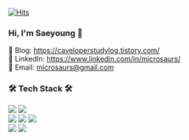[![Hits](https://hits.seeyoufarm.com/api/count/incr/badge.svg?url=https%3A%2F%2Fgithub.com%2Fmicrosaurs%2Fhit-counter&count_bg=%23FFCE29&title_bg=%23C0B4A2&icon=&icon_color=%23E7E7E7&title=hits&edge_flat=false)](https://hits.seeyoufarm.com)
<div align="center">
    <div align="left">
        <h3>Hi, I'm Saeyoung 👻</h3>
        📖 Blog: <a href="https://caveloperstudylog.tistory.com/" target="_blank">https://caveloperstudylog.tistory.com/</a><br>
        💼 LinkedIn: <a href="https://www.linkedin.com/in/microsaurs/" target="_blank">https://www.linkedin.com/in/microsaurs/</a><br>
        📧 Email: <a href="microsaurs@gmail.com" target="_blank">microsaurs@gmail.com</a><br>
<!--         <img align="right" src="https://github-readme-stats.vercel.app/api/top-langs/?username=microsaurs&theme=transparent&exclude_repo=Computer-Science-Engineering&layout=compact&langs_count=10"/> -->
    </div>
</div>

<div>
        <h3>🛠️ Tech Stack 🛠️</h3>
        <img src="https://img.shields.io/badge/java-%23ED8B00.svg?style=for-the-badge&logo=openjdk&logoColor=white" />
        <img src="https://img.shields.io/badge/spring-%236DB33F.svg?style=for-the-badge&logo=spring&logoColor=white" />
        <br>
        <img src="https://img.shields.io/badge/javascript-%23323330.svg?style=for-the-badge&logo=javascript&logoColor=%23F7DF1E" />
        <img src="https://img.shields.io/badge/typescript-%233178C6.svg?&style=for-the-badge&logo=typescript&logoColor=white" />
        <img src="https://img.shields.io/badge/react_native-%2320232a.svg?style=for-the-badge&logo=react&logoColor=%2361DAFB" />
        <br>
        <img src="https://img.shields.io/badge/mysql-4479A1.svg?style=for-the-badge&logo=mysql&logoColor=white" />
        <img src="https://img.shields.io/badge/mariadb-%23003545.svg?&style=for-the-badge&logo=mariadb&logoColor=white" />
        </p>
    </div>
